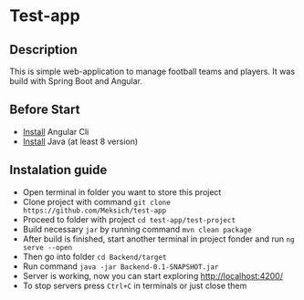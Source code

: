 # Test-app
 
## Description

This is simple web-application to manage football teams and players. It was build with Spring Boot and Angular.

## Before Start
- [Install](https://angular.io/guide/setup-local#install-the-angular-cli) Angular Cli 
- [Install](www.java.com/en/download/help/download_options.html) Java (at least 8 version)

## Instalation guide
- Open terminal in folder you want to store this project
- Clone project with command ``git clone https://github.com/Meksich/test-app``
- Proceed to folder with project ``cd test-app/test-project``
- Build necessary `jar` by running command ``mvn clean package``
- After build is finished, start another terminal in project fonder and run ``ng serve --open``
- Then go into folder ``cd Backend/target``
- Run command ``java -jar Backend-0.1-SNAPSHOT.jar``
- Server is working, now you can start exploring [http://localhost:4200/](http://localhost:4200/)
- To stop servers press ``Ctrl+C`` in terminals or just close them
